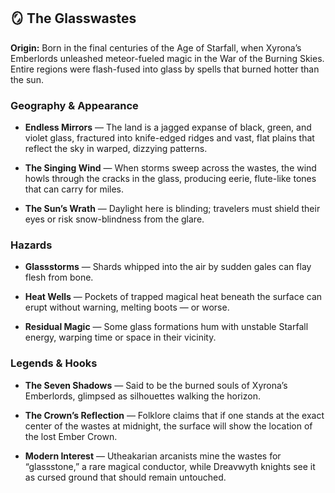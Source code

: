 ## 🪞 **The Glasswastes**

**Origin:** Born in the final centuries of the Age of Starfall, when Xyrona’s Emberlords unleashed meteor-fueled magic in the War of the Burning Skies. Entire regions were flash-fused into glass by spells that burned hotter than the sun.

### **Geography & Appearance**

- **Endless Mirrors** — The land is a jagged expanse of black, green, and violet glass, fractured into knife-edged ridges and vast, flat plains that reflect the sky in warped, dizzying patterns.
    
- **The Singing Wind** — When storms sweep across the wastes, the wind howls through the cracks in the glass, producing eerie, flute-like tones that can carry for miles.
    
- **The Sun’s Wrath** — Daylight here is blinding; travelers must shield their eyes or risk snow-blindness from the glare.
    

### **Hazards**

- **Glassstorms** — Shards whipped into the air by sudden gales can flay flesh from bone.
    
- **Heat Wells** — Pockets of trapped magical heat beneath the surface can erupt without warning, melting boots — or worse.
    
- **Residual Magic** — Some glass formations hum with unstable Starfall energy, warping time or space in their vicinity.
    

### **Legends & Hooks**

- **The Seven Shadows** — Said to be the burned souls of Xyrona’s Emberlords, glimpsed as silhouettes walking the horizon.
    
- **The Crown’s Reflection** — Folklore claims that if one stands at the exact center of the wastes at midnight, the surface will show the location of the lost Ember Crown.
    
- **Modern Interest** — Utheakarian arcanists mine the wastes for “glassstone,” a rare magical conductor, while Dreavwyth knights see it as cursed ground that should remain untouched.